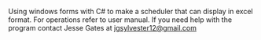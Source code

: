 Using windows forms with C# to make a scheduler that can display in excel format. For operations refer to user manual. If you need help with the program contact Jesse Gates at jgsylvester12@gmail.com
